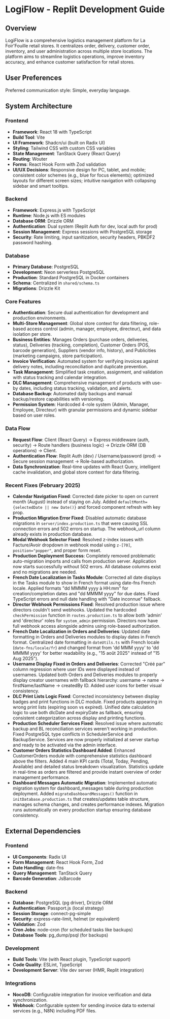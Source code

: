 # LogiFlow - Replit Development Guide

## Overview
LogiFlow is a comprehensive logistics management platform for La Foir'Fouille retail stores. It centralizes order, delivery, customer order, inventory, and user administration across multiple store locations. The platform aims to streamline logistics operations, improve inventory accuracy, and enhance customer satisfaction for retail stores.

## User Preferences
Preferred communication style: Simple, everyday language.

## System Architecture

### Frontend
- **Framework**: React 18 with TypeScript
- **Build Tool**: Vite
- **UI Framework**: Shadcn/ui (built on Radix UI)
- **Styling**: Tailwind CSS with custom CSS variables
- **State Management**: TanStack Query (React Query)
- **Routing**: Wouter
- **Forms**: React Hook Form with Zod validation
- **UI/UX Decisions**: Responsive design for PC, tablet, and mobile; consistent color schemes (e.g., blue for focus elements); optimized layouts for different screen sizes; intuitive navigation with collapsing sidebar and smart tooltips.

### Backend
- **Framework**: Express.js with TypeScript
- **Runtime**: Node.js with ES modules
- **Database ORM**: Drizzle ORM
- **Authentication**: Dual system (Replit Auth for dev, local auth for prod)
- **Session Management**: Express sessions with PostgreSQL storage
- **Security**: Rate limiting, input sanitization, security headers, PBKDF2 password hashing.

### Database
- **Primary Database**: PostgreSQL
- **Development**: Neon serverless PostgreSQL
- **Production**: Standard PostgreSQL in Docker containers
- **Schema**: Centralized in `shared/schema.ts`
- **Migrations**: Drizzle Kit

### Core Features
- **Authentication**: Secure dual authentication for development and production environments.
- **Multi-Store Management**: Global store context for data filtering, role-based access control (admin, manager, employee, directeur), and data isolation per store.
- **Business Entities**: Manages Orders (purchase orders, deliveries, status), Deliveries (tracking, completion), Customer Orders (POS, barcode generation), Suppliers (vendor info, history), and Publicities (marketing campaigns, store participation).
- **Invoice Verification**: Automated system for verifying invoices against delivery notes, including reconciliation and duplicate prevention.
- **Task Management**: Simplified task creation, assignment, and validation with status tracking and calendar integration.
- **DLC Management**: Comprehensive management of products with use-by dates, including status tracking, validation, and alerts.
- **Database Backup**: Automated daily backups and manual backup/restore capabilities with versioning.
- **Permission System**: Hardcoded 4-role system (Admin, Manager, Employee, Directeur) with granular permissions and dynamic sidebar based on user roles.

### Data Flow
- **Request Flow**: Client (React Query) -> Express middleware (auth, security) -> Route handlers (business logic) -> Drizzle ORM (DB operations) -> Client.
- **Authentication Flow**: Replit Auth (dev) / Username/password (prod) -> Secure session management -> Role-based authorization.
- **Data Synchronization**: Real-time updates with React Query, intelligent cache invalidation, and global store context for data filtering.

### Recent Fixes (February 2025)
- **Calendar Navigation Fixed**: Corrected date picker to open on current month (August) instead of staying on July. Added `defaultMonth={selectedDate || new Date()}` and forced component refresh with key prop.
- **Production Migration Error Fixed**: Disabled automatic database migrations in `server/index.production.ts` that were causing SSL connection errors and 502 errors on startup. The webhook_url column already exists in production database.
- **Modal Webhook Selector Fixed**: Resolved z-index issues with Facture/Avoir dropdown in webhook modal using `z-[70]`, `position="popper"`, and proper form reset.
- **Production Deployment Success**: Completely removed problematic auto-migration imports and calls from production server. Application now starts successfully without 502 errors. All database columns exist and no migrations are needed.
- **French Date Localization in Tasks Module**: Corrected all date displays in the Tasks module to show in French format using date-fns French locale. Applied formats "dd MMMM yyyy à HH:mm" for creation/completion dates and "dd MMMM yyyy" for due dates. Fixed TypeScript errors and null date handling with "Date inconnue" fallback.
- **Director Webhook Permissions Fixed**: Resolved production issue where directors couldn't send webhooks. Updated the hardcoded `checkPermission` function in `routes.production.ts` to allow both 'admin' and 'directeur' roles for `system_admin` permission. Directors now have full webhook access alongside admins using role-based authorization.
- **French Date Localization in Orders and Deliveries**: Updated date formatting in Orders and Deliveries modules to display dates in French format. Centralized date formatting in `dateUtils.ts` with French locale (`date-fns/locale/fr`) and changed format from 'dd MMM yyyy' to 'dd MMMM yyyy' for better readability (e.g., "15 août 2025" instead of "15 Aug 2025").
- **Username Display Fixed in Orders and Deliveries**: Corrected "Créé par" column regression where user IDs were displayed instead of usernames. Updated both Orders and Deliveries modules to properly display creator usernames with fallback hierarchy: username → name → firstName/lastName → createdBy ID. Added user icons for better visual consistency.
- **DLC Print Lists Logic Fixed**: Corrected inconsistency between display badges and print functions in DLC module. Fixed products appearing in wrong print lists (expiring soon vs expired). Unified date calculation logic to use both dlcDate and expiryDate as fallback, ensuring consistent categorization across display and printing functions.
- **Production Scheduler Services Fixed**: Resolved issue where automatic backup and BL reconciliation services weren't working in production. Fixed PostgreSQL type conflicts in SchedulerService and BackupService. Services are now properly initialized at server startup and ready to be activated via the admin interface.
- **Customer Orders Statistics Dashboard Added**: Enhanced CustomerOrders module with comprehensive statistics dashboard above the filters. Added 4 main KPI cards (Total, Today, Pending, Available) and detailed status breakdown visualization. Statistics update in real-time as orders are filtered and provide instant overview of order management performance.
- **Dashboard Messages Automatic Migration**: Implemented automatic migration system for dashboard_messages table during production deployment. Added `migrateDashboardMessages()` function in `initDatabase.production.ts` that creates/updates table structure, manages schema changes, and creates performance indexes. Migration runs automatically on every production startup ensuring database consistency.

## External Dependencies

### Frontend
- **UI Components**: Radix UI
- **Form Management**: React Hook Form, Zod
- **Date Handling**: date-fns
- **Query Management**: TanStack Query
- **Barcode Generation**: JsBarcode

### Backend
- **Database**: PostgreSQL (pg driver), Drizzle ORM
- **Authentication**: Passport.js (local strategy)
- **Session Storage**: connect-pg-simple
- **Security**: express-rate-limit, helmet (or equivalent)
- **Validation**: Zod
- **Cron Jobs**: node-cron (for scheduled tasks like backups)
- **Database Tools**: pg_dump/psql (for backups)

### Development
- **Build Tools**: Vite (with React plugin, TypeScript support)
- **Code Quality**: ESLint, TypeScript
- **Development Server**: Vite dev server (HMR, Replit integration)

### Integrations
- **NocoDB**: Configurable integration for invoice verification and data synchronization.
- **Webhook**: Configurable system for sending invoice data to external services (e.g., N8N) including PDF files.